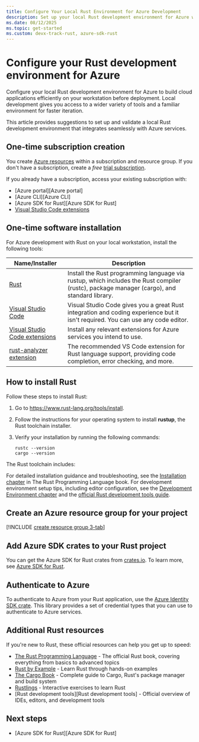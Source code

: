 ```yaml
---
title: Configure Your Local Rust Environment for Azure Development
description: Set up your local Rust development environment for Azure with installation suggestions, SDK crates, authentication methods, and essential tools. Start building cloud applications today.
ms.date: 08/12/2025
ms.topic: get-started
ms.custom: devx-track-rust, azure-sdk-rust
---
```


# Configure your Rust development environment for Azure

Configure your local Rust development environment for Azure to build cloud applications efficiently on your workstation before deployment. Local development gives you access to a wider variety of tools and a familiar environment for faster iteration.

This article provides suggestions to set up and validate a local Rust development environment that integrates seamlessly with Azure services.

## One-time subscription creation

You create [Azure resources](/azure/cloud-adoption-framework/ready/azure-setup-guide/organize-resources?tabs=AzureManagementGroupsAndHierarchy) within a subscription and resource group. If you don't have a subscription, create a _free_ [trial subscription][trial subscription].

If you already have a subscription, access your existing subscription with:

* [Azure portal][Azure portal]
* [Azure CLI][Azure CLI]
* [Azure SDK for Rust][Azure SDK for Rust]
* [Visual Studio Code extensions][Visual Studio Code extensions]

## One-time software installation

For Azure development with Rust on your local workstation, install the following tools:

|Name/Installer|Description|
|--|--|
|[Rust][Rust]|Install the Rust programming language via rustup, which includes the Rust compiler (rustc), package manager (cargo), and standard library.|
|[Visual Studio Code][Visual Studio Code]|Visual Studio Code gives you a great Rust integration and coding experience but it isn't required. You can use any code editor.|
|[Visual Studio Code extensions][Visual Studio Code extensions]|Install any relevant extensions for Azure services you intend to use.|
|[rust-analyzer extension][rust-analyzer-extension]|The recommended VS Code extension for Rust language support, providing code completion, error checking, and more.|

## How to install Rust

Follow these steps to install Rust:

1. Go to <https://www.rust-lang.org/tools/install>.
1. Follow the instructions for your operating system to install **rustup**, the Rust toolchain installer.
1. Verify your installation by running the following commands:

    ```console
    rustc --version
    cargo --version
    ```

The Rust toolchain includes:

For detailed installation guidance and troubleshooting, see the [Installation chapter][The Rust Book installation chapter] in The Rust Programming Language book. For development environment setup tips, including editor configuration, see the [Development Environment chapter][The Rust Book development environment chapter] and the [official Rust development tools guide][official Rust development tools guide].

## Create an Azure resource group for your project

[!INCLUDE [create resource group 3-tab](../includes/create-resource-group.md)]

## Add Azure SDK crates to your Rust project

You can get the Azure SDK for Rust crates from [crates.io][Crates]. To learn more, see [Azure SDK for Rust](./sdk/overview.md).

## Authenticate to Azure

To authenticate to Azure from your Rust application, use the [Azure Identity SDK crate][Azure Identity rust crate]. This library provides a set of credential types that you can use to authenticate to Azure services.

## Additional Rust resources

If you're new to Rust, these official resources can help you get up to speed:

- [The Rust Programming Language][The Rust Programming Language] - The official Rust book, covering everything from basics to advanced topics
- [Rust by Example][Rust by Example] - Learn Rust through hands-on examples
- [The Cargo Book][The Cargo Book] - Complete guide to Cargo, Rust's package manager and build system
- [Rustlings][Rustlings] - Interactive exercises to learn Rust
- [Rust development tools][Rust development tools] - Official overview of IDEs, editors, and development tools

## Next steps

* [Azure SDK for Rust][Azure SDK for Rust]


<!-- Reference links for Rust resources -->
[Crates]: https://crates.io/
[official Rust development tools guide]: https://www.rust-lang.org/tools
[Rust by Example]: https://doc.rust-lang.org/rust-by-example/
[rust-analyzer-extension]: https://marketplace.visualstudio.com/items?itemName=matklad.rust-analyzer
[Rust]: https://www.rust-lang.org/
[Rustlings]: https://github.com/rust-lang/rustlings
[The Cargo Book]: https://doc.rust-lang.org/cargo/
[The Rust Book development environment chapter]: https://doc.rust-lang.org/book/ch01-02-hello-world.html
[The Rust Book installation chapter]: https://doc.rust-lang.org/book/ch01-01-installation.html
[The Rust Programming Language]: https://doc.rust-lang.org/book/
[trial subscription]: https://azure.microsoft.com/free/
[Visual Studio Code extensions]: https://marketplace.visualstudio.com/search?target=team&category=All%20Categories&sortBy=Installs&product=rust
[Visual Studio Code]: https://code.visualstudio.com/
[Azure Identity rust crate]: https://crates.io/crates/azure_identity